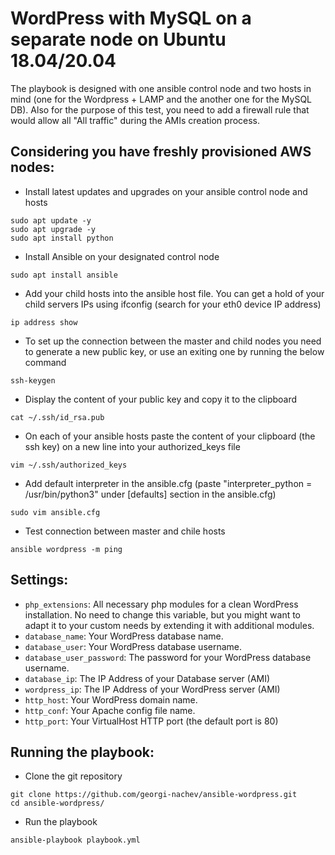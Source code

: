 # WordPress with MySQL on a separate node on Ubuntu 18.04/20.04

The playbook is designed with one ansible control node and two hosts in mind (one for the Wordpress + LAMP and the another one for the MySQL DB). Also for the purpose of this test, you need to add a firewall rule that would allow all "All traffic" during the AMIs creation process.

## Considering you have freshly provisioned AWS nodes:

- Install latest updates and upgrades on your ansible control node and hosts
```shell
sudo apt update -y
sudo apt upgrade -y
sudo apt install python
```
- Install Ansible on your designated control node
```shell
sudo apt install ansible
```
- Add your child hosts into the ansible host file. You can get a hold of your child servers IPs using ifconfig (search for your eth0 device IP address)
```shell
ip address show
```
- To set up the connection between the master and child nodes you need to generate a new public key, or use an exiting one by running the below command
 ```shell
 ssh-keygen
 ```
- Display the content of your public key and copy it to the clipboard
 ```shell
cat ~/.ssh/id_rsa.pub
```
- On each of your ansible hosts paste the content of your clipboard (the ssh key) on a new line into your authorized_keys file
```shell
vim ~/.ssh/authorized_keys
```
- Add default interpreter in the ansible.cfg (paste "interpreter_python = /usr/bin/python3" under [defaults] section in the ansible.cfg)
```shell
sudo vim ansible.cfg
```
- Test connection between master and chile hosts
```shell
ansible wordpress -m ping
```

## Settings:

- `php_extensions`:  All necessary php modules for a clean WordPress installation. No need to change this variable, but you might want to adapt it to your custom needs by extending it with additional modules.  
- `database_name`: Your WordPress database name.
- `database_user`: Your WordPress database username.
- `database_user_password`: The password for your WordPress database username.
- `database_ip`: The IP Address of your Database server (AMI)
- `wordpress_ip`: The IP Address of your WordPress server (AMI)
- `http_host`: Your WordPress domain name.
- `http_conf`: Your Apache config file name.
- `http_port`: Your VirtualHost HTTP port (the default port is 80)

## Running the playbook:

- Clone the git repository
```shell
git clone https://github.com/georgi-nachev/ansible-wordpress.git
cd ansible-wordpress/
``` 
- Run the playbook
```shell
ansible-playbook playbook.yml
```
